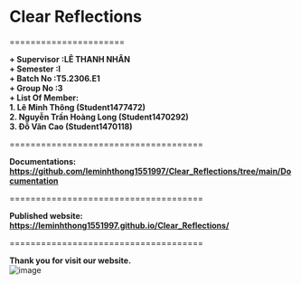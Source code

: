 # Clear Reflections
======================  

**+ Supervisor** <t> **:LÊ THANH NHÂN**  
**+ Semester		:I**  
**+ Batch No		:T5.2306.E1**  
**+ Group No		:3**  
**+ List Of Member:**  
	**1. Lê Minh Thông  		(Student1477472)**  
	**2. Nguyễn Trần Hoàng Long	(Student1470292)**  
	**3. Đỗ Văn Cao 		(Student1470118)**  

=====================================

**Documentations: <https://github.com/leminhthong1551997/Clear_Reflections/tree/main/Documentation>**  

=====================================

**Published website: <https://leminhthong1551997.github.io/Clear_Reflections/>**  

=====================================

**Thank you for visit our website.**  
![image](https://github.com/leminhthong1551997/Clear_Reflections/assets/116416757/046e82ae-f55d-4815-9004-4cf0d06378bf)
